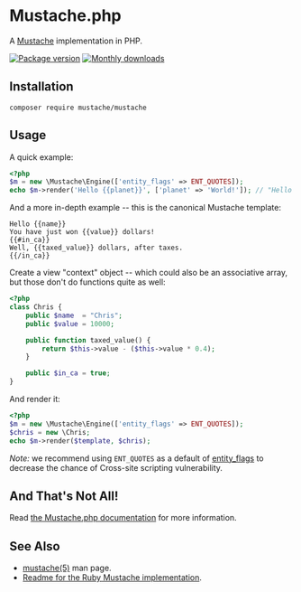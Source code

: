 # Mustache.php

A [Mustache][mustache] implementation in PHP.

[![Package version](http://img.shields.io/packagist/v/mustache/mustache.svg?style=flat-square)][packagist]
[![Monthly downloads](http://img.shields.io/packagist/dm/mustache/mustache.svg?style=flat-square)][packagist]


## Installation

```
composer require mustache/mustache
```

## Usage

A quick example:

```php
<?php
$m = new \Mustache\Engine(['entity_flags' => ENT_QUOTES]);
echo $m->render('Hello {{planet}}', ['planet' => 'World!']); // "Hello World!"
```


And a more in-depth example -- this is the canonical Mustache template:

```html+jinja
Hello {{name}}
You have just won {{value}} dollars!
{{#in_ca}}
Well, {{taxed_value}} dollars, after taxes.
{{/in_ca}}
```


Create a view "context" object -- which could also be an associative array, but those don't do functions quite as well:

```php
<?php
class Chris {
    public $name  = "Chris";
    public $value = 10000;

    public function taxed_value() {
        return $this->value - ($this->value * 0.4);
    }

    public $in_ca = true;
}
```


And render it:

```php
<?php
$m = new \Mustache\Engine(['entity_flags' => ENT_QUOTES]);
$chris = new \Chris;
echo $m->render($template, $chris);
```

*Note:* we recommend using `ENT_QUOTES` as a default of [entity_flags][entity_flags] to decrease the chance of Cross-site scripting vulnerability.


## And That's Not All!

Read [the Mustache.php documentation][docs] for more information.


## See Also

 - [mustache(5)][manpage] man page.
 - [Readme for the Ruby Mustache implementation][ruby].


[mustache]:     https://mustache.github.io/
[packagist]:    https://packagist.org/packages/mustache/mustache
[entity_flags]: https://github.com/bobthecow/mustache.php/wiki#entity_flags
[docs]:         https://github.com/bobthecow/mustache.php/wiki/Home
[manpage]:      http://mustache.github.io/mustache.5.html
[ruby]:         http://github.com/defunkt/mustache/blob/master/README.md
